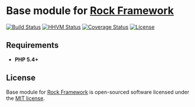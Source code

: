 Base module for [Rock Framework](https://github.com/romeOz/rock)
=================

[![Build Status](https://travis-ci.org/romeOz/rock-base.svg?branch=master)](https://travis-ci.org/romeOz/rock-base)
[![HHVM Status](http://hhvm.h4cc.de/badge/romeoz/rock-base.svg)](http://hhvm.h4cc.de/package/romeoz/rock-base)
[![Coverage Status](https://coveralls.io/repos/romeOz/rock-base/badge.svg?branch=master)](https://coveralls.io/r/romeOz/rock-base?branch=master)
[![License](https://poser.pugx.org/romeOz/rock-base/license.svg)](https://packagist.org/packages/romeOz/rock-base)

Requirements
-------------------
 * **PHP 5.4+**

License
-------------------

Base module for [Rock Framework](https://github.com/romeOz/rock) is open-sourced software licensed under the [MIT license](http://opensource.org/licenses/MIT).